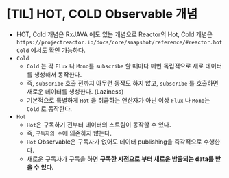 # [TIL] HOT, COLD Observable 개념

* HOT, Cold 개념은 RxJAVA 에도 있는 개념으로 Reactor의 Hot, Cold 개념은 `https://projectreactor.io/docs/core/snapshot/reference/#reactor.hotCold` 에서도 확인 가능하다.
* `Cold`
  * `Cold` 는 각 `Flux` 나 `Mono`를 `subscribe` 할 때마다 매번 독립적으로 새로 데이터를 생성해서 동작한다.
  * 즉, `subscribe` 호출 전까지 아무런 동작도 하지 않고, `subscribe` 를 호출하면 새로운 데이터를 생성한다. (Laziness)
  * 기본적으로 특별하게 `Hot` 을 취급하는 연산자가 아닌 이상 `Flux` 나 `Mono`는 `Cold` 로 동작한다.
* `Hot`
  * `Hot`은 구독하기 전부터 데이터의 스트림이 동작할 수 있다.
  * 즉, `구독자의 수`에 의존하지 않는다.
  * `Hot` Observable은 구독자가 없어도 데이터 publishing을 즉각적으로 수행한다.
  * 새로운 구독자가 구독을 하면 __구독한 시점으로 부터 새로운 방출되는 data를 받을 수 있다.__
